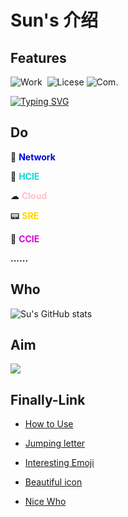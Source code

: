 # Sun's 介绍

## Features

![Work](https://img.shields.io/badge/Work-Network-brightgreen)       ![Licese](https://img.shields.io/badge/License-HCIE-9cf)         ![Com.](https://img.shields.io/badge/Com.-HuaWei-lightgrey)  

[![Typing SVG](https://readme-typing-svg.herokuapp.com?font=Fira+Code&weight=600&size=30&pause=1000&color=F727EB&width=435&lines=HCIE+Yes%EF%BC%8C+HuaWei+Nice)](https://git.io/typing-svg)



## Do

👔 **<font color="#0000dd">Network</font>**

📱 **<font color="#00dddd">HCIE</font>**

☁ **<font color="pink">Cloud</font>**

📟  **<font color="gold">SRE</font>**

📮 **<font color="#dd00dd">CCIE</font>**

**......**



## Who

![Su's GitHub stats](https://github-readme-stats.vercel.app/api?username=ClarkSun2000&theme=tokyonight&show_icons=true)



## Aim

<div align="left">
    <img  src="https://github-readme-streak-stats.herokuapp.com/?user=ClarkSun2000" />
</div>




## Finally-Link

* [How to Use](https://zhuanlan.zhihu.com/p/389305285)

* [Jumping letter](https://readme-typing-svg.herokuapp.com/demo/)

* [Interesting Emoji](https://www.webfx.com/tools/emoji-cheat-sheet/)

* [Beautiful icon](https://shields.io/badges/static-badge)

* [Nice Who](https://zhuanlan.zhihu.com/p/389305285)

  



